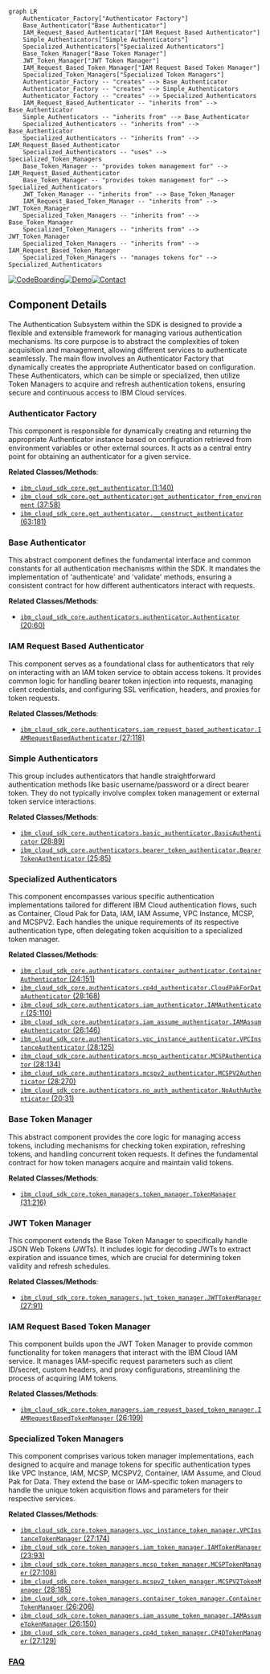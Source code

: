 ```mermaid
graph LR
    Authenticator_Factory["Authenticator Factory"]
    Base_Authenticator["Base Authenticator"]
    IAM_Request_Based_Authenticator["IAM Request Based Authenticator"]
    Simple_Authenticators["Simple Authenticators"]
    Specialized_Authenticators["Specialized Authenticators"]
    Base_Token_Manager["Base Token Manager"]
    JWT_Token_Manager["JWT Token Manager"]
    IAM_Request_Based_Token_Manager["IAM Request Based Token Manager"]
    Specialized_Token_Managers["Specialized Token Managers"]
    Authenticator_Factory -- "creates" --> Base_Authenticator
    Authenticator_Factory -- "creates" --> Simple_Authenticators
    Authenticator_Factory -- "creates" --> Specialized_Authenticators
    IAM_Request_Based_Authenticator -- "inherits from" --> Base_Authenticator
    Simple_Authenticators -- "inherits from" --> Base_Authenticator
    Specialized_Authenticators -- "inherits from" --> Base_Authenticator
    Specialized_Authenticators -- "inherits from" --> IAM_Request_Based_Authenticator
    Specialized_Authenticators -- "uses" --> Specialized_Token_Managers
    Base_Token_Manager -- "provides token management for" --> IAM_Request_Based_Authenticator
    Base_Token_Manager -- "provides token management for" --> Specialized_Authenticators
    JWT_Token_Manager -- "inherits from" --> Base_Token_Manager
    IAM_Request_Based_Token_Manager -- "inherits from" --> JWT_Token_Manager
    Specialized_Token_Managers -- "inherits from" --> Base_Token_Manager
    Specialized_Token_Managers -- "inherits from" --> JWT_Token_Manager
    Specialized_Token_Managers -- "inherits from" --> IAM_Request_Based_Token_Manager
    Specialized_Token_Managers -- "manages tokens for" --> Specialized_Authenticators
```
[![CodeBoarding](https://img.shields.io/badge/Generated%20by-CodeBoarding-9cf?style=flat-square)](https://github.com/CodeBoarding/GeneratedOnBoardings)[![Demo](https://img.shields.io/badge/Try%20our-Demo-blue?style=flat-square)](https://www.codeboarding.org/demo)[![Contact](https://img.shields.io/badge/Contact%20us%20-%20contact@codeboarding.org-lightgrey?style=flat-square)](mailto:contact@codeboarding.org)

## Component Details

The Authentication Subsystem within the SDK is designed to provide a flexible and extensible framework for managing various authentication mechanisms. Its core purpose is to abstract the complexities of token acquisition and management, allowing different services to authenticate seamlessly. The main flow involves an Authenticator Factory that dynamically creates the appropriate Authenticator based on configuration. These Authenticators, which can be simple or specialized, then utilize Token Managers to acquire and refresh authentication tokens, ensuring secure and continuous access to IBM Cloud services.

### Authenticator Factory
This component is responsible for dynamically creating and returning the appropriate Authenticator instance based on configuration retrieved from environment variables or other external sources. It acts as a central entry point for obtaining an authenticator for a given service.


**Related Classes/Methods**:

- <a href="https://github.com/IBM/python-sdk-core/blob/master/ibm_cloud_sdk_core/get_authenticator.py#L1-L140" target="_blank" rel="noopener noreferrer">`ibm_cloud_sdk_core.get_authenticator` (1:140)</a>
- <a href="https://github.com/IBM/python-sdk-core/blob/master/ibm_cloud_sdk_core/get_authenticator.py#L37-L58" target="_blank" rel="noopener noreferrer">`ibm_cloud_sdk_core.get_authenticator:get_authenticator_from_environment` (37:58)</a>
- <a href="https://github.com/IBM/python-sdk-core/blob/master/ibm_cloud_sdk_core/get_authenticator.py#L63-L181" target="_blank" rel="noopener noreferrer">`ibm_cloud_sdk_core.get_authenticator.__construct_authenticator` (63:181)</a>


### Base Authenticator
This abstract component defines the fundamental interface and common constants for all authentication mechanisms within the SDK. It mandates the implementation of 'authenticate' and 'validate' methods, ensuring a consistent contract for how different authenticators interact with requests.


**Related Classes/Methods**:

- <a href="https://github.com/IBM/python-sdk-core/blob/master/ibm_cloud_sdk_core/authenticators/authenticator.py#L20-L60" target="_blank" rel="noopener noreferrer">`ibm_cloud_sdk_core.authenticators.authenticator.Authenticator` (20:60)</a>


### IAM Request Based Authenticator
This component serves as a foundational class for authenticators that rely on interacting with an IAM token service to obtain access tokens. It provides common logic for handling bearer token injection into requests, managing client credentials, and configuring SSL verification, headers, and proxies for token requests.


**Related Classes/Methods**:

- <a href="https://github.com/IBM/python-sdk-core/blob/master/ibm_cloud_sdk_core/authenticators/iam_request_based_authenticator.py#L27-L118" target="_blank" rel="noopener noreferrer">`ibm_cloud_sdk_core.authenticators.iam_request_based_authenticator.IAMRequestBasedAuthenticator` (27:118)</a>


### Simple Authenticators
This group includes authenticators that handle straightforward authentication methods like basic username/password or a direct bearer token. They do not typically involve complex token management or external token service interactions.


**Related Classes/Methods**:

- <a href="https://github.com/IBM/python-sdk-core/blob/master/ibm_cloud_sdk_core/authenticators/basic_authenticator.py#L28-L89" target="_blank" rel="noopener noreferrer">`ibm_cloud_sdk_core.authenticators.basic_authenticator.BasicAuthenticator` (28:89)</a>
- <a href="https://github.com/IBM/python-sdk-core/blob/master/ibm_cloud_sdk_core/authenticators/bearer_token_authenticator.py#L25-L85" target="_blank" rel="noopener noreferrer">`ibm_cloud_sdk_core.authenticators.bearer_token_authenticator.BearerTokenAuthenticator` (25:85)</a>


### Specialized Authenticators
This component encompasses various specific authentication implementations tailored for different IBM Cloud authentication flows, such as Container, Cloud Pak for Data, IAM, IAM Assume, VPC Instance, MCSP, and MCSPV2. Each handles the unique requirements of its respective authentication type, often delegating token acquisition to a specialized token manager.


**Related Classes/Methods**:

- <a href="https://github.com/IBM/python-sdk-core/blob/master/ibm_cloud_sdk_core/authenticators/container_authenticator.py#L24-L151" target="_blank" rel="noopener noreferrer">`ibm_cloud_sdk_core.authenticators.container_authenticator.ContainerAuthenticator` (24:151)</a>
- <a href="https://github.com/IBM/python-sdk-core/blob/master/ibm_cloud_sdk_core/authenticators/cp4d_authenticator.py#L28-L168" target="_blank" rel="noopener noreferrer">`ibm_cloud_sdk_core.authenticators.cp4d_authenticator.CloudPakForDataAuthenticator` (28:168)</a>
- <a href="https://github.com/IBM/python-sdk-core/blob/master/ibm_cloud_sdk_core/authenticators/iam_authenticator.py#L25-L110" target="_blank" rel="noopener noreferrer">`ibm_cloud_sdk_core.authenticators.iam_authenticator.IAMAuthenticator` (25:110)</a>
- <a href="https://github.com/IBM/python-sdk-core/blob/master/ibm_cloud_sdk_core/authenticators/iam_assume_authenticator.py#L26-L146" target="_blank" rel="noopener noreferrer">`ibm_cloud_sdk_core.authenticators.iam_assume_authenticator.IAMAssumeAuthenticator` (26:146)</a>
- <a href="https://github.com/IBM/python-sdk-core/blob/master/ibm_cloud_sdk_core/authenticators/vpc_instance_authenticator.py#L28-L125" target="_blank" rel="noopener noreferrer">`ibm_cloud_sdk_core.authenticators.vpc_instance_authenticator.VPCInstanceAuthenticator` (28:125)</a>
- <a href="https://github.com/IBM/python-sdk-core/blob/master/ibm_cloud_sdk_core/authenticators/mcsp_authenticator.py#L28-L134" target="_blank" rel="noopener noreferrer">`ibm_cloud_sdk_core.authenticators.mcsp_authenticator.MCSPAuthenticator` (28:134)</a>
- <a href="https://github.com/IBM/python-sdk-core/blob/master/ibm_cloud_sdk_core/authenticators/mcspv2_authenticator.py#L28-L270" target="_blank" rel="noopener noreferrer">`ibm_cloud_sdk_core.authenticators.mcspv2_authenticator.MCSPV2Authenticator` (28:270)</a>
- <a href="https://github.com/IBM/python-sdk-core/blob/master/ibm_cloud_sdk_core/authenticators/no_auth_authenticator.py#L20-L31" target="_blank" rel="noopener noreferrer">`ibm_cloud_sdk_core.authenticators.no_auth_authenticator.NoAuthAuthenticator` (20:31)</a>


### Base Token Manager
This abstract component provides the core logic for managing access tokens, including mechanisms for checking token expiration, refreshing tokens, and handling concurrent token requests. It defines the fundamental contract for how token managers acquire and maintain valid tokens.


**Related Classes/Methods**:

- <a href="https://github.com/IBM/python-sdk-core/blob/master/ibm_cloud_sdk_core/token_managers/token_manager.py#L31-L216" target="_blank" rel="noopener noreferrer">`ibm_cloud_sdk_core.token_managers.token_manager.TokenManager` (31:216)</a>


### JWT Token Manager
This component extends the Base Token Manager to specifically handle JSON Web Tokens (JWTs). It includes logic for decoding JWTs to extract expiration and issuance times, which are crucial for determining token validity and refresh schedules.


**Related Classes/Methods**:

- <a href="https://github.com/IBM/python-sdk-core/blob/master/ibm_cloud_sdk_core/token_managers/jwt_token_manager.py#L27-L91" target="_blank" rel="noopener noreferrer">`ibm_cloud_sdk_core.token_managers.jwt_token_manager.JWTTokenManager` (27:91)</a>


### IAM Request Based Token Manager
This component builds upon the JWT Token Manager to provide common functionality for token managers that interact with the IBM Cloud IAM service. It manages IAM-specific request parameters such as client ID/secret, custom headers, and proxy configurations, streamlining the process of acquiring IAM tokens.


**Related Classes/Methods**:

- <a href="https://github.com/IBM/python-sdk-core/blob/master/ibm_cloud_sdk_core/token_managers/iam_request_based_token_manager.py#L26-L199" target="_blank" rel="noopener noreferrer">`ibm_cloud_sdk_core.token_managers.iam_request_based_token_manager.IAMRequestBasedTokenManager` (26:199)</a>


### Specialized Token Managers
This component comprises various token manager implementations, each designed to acquire and manage tokens for specific authentication types like VPC Instance, IAM, MCSP, MCSPV2, Container, IAM Assume, and Cloud Pak for Data. They extend the base or IAM-specific token managers to handle the unique token acquisition flows and parameters for their respective services.


**Related Classes/Methods**:

- <a href="https://github.com/IBM/python-sdk-core/blob/master/ibm_cloud_sdk_core/token_managers/vpc_instance_token_manager.py#L27-L174" target="_blank" rel="noopener noreferrer">`ibm_cloud_sdk_core.token_managers.vpc_instance_token_manager.VPCInstanceTokenManager` (27:174)</a>
- <a href="https://github.com/IBM/python-sdk-core/blob/master/ibm_cloud_sdk_core/token_managers/iam_token_manager.py#L23-L93" target="_blank" rel="noopener noreferrer">`ibm_cloud_sdk_core.token_managers.iam_token_manager.IAMTokenManager` (23:93)</a>
- <a href="https://github.com/IBM/python-sdk-core/blob/master/ibm_cloud_sdk_core/token_managers/mcsp_token_manager.py#L27-L108" target="_blank" rel="noopener noreferrer">`ibm_cloud_sdk_core.token_managers.mcsp_token_manager.MCSPTokenManager` (27:108)</a>
- <a href="https://github.com/IBM/python-sdk-core/blob/master/ibm_cloud_sdk_core/token_managers/mcspv2_token_manager.py#L28-L185" target="_blank" rel="noopener noreferrer">`ibm_cloud_sdk_core.token_managers.mcspv2_token_manager.MCSPV2TokenManager` (28:185)</a>
- <a href="https://github.com/IBM/python-sdk-core/blob/master/ibm_cloud_sdk_core/token_managers/container_token_manager.py#L26-L206" target="_blank" rel="noopener noreferrer">`ibm_cloud_sdk_core.token_managers.container_token_manager.ContainerTokenManager` (26:206)</a>
- <a href="https://github.com/IBM/python-sdk-core/blob/master/ibm_cloud_sdk_core/token_managers/iam_assume_token_manager.py#L26-L150" target="_blank" rel="noopener noreferrer">`ibm_cloud_sdk_core.token_managers.iam_assume_token_manager.IAMAssumeTokenManager` (26:150)</a>
- <a href="https://github.com/IBM/python-sdk-core/blob/master/ibm_cloud_sdk_core/token_managers/cp4d_token_manager.py#L27-L129" target="_blank" rel="noopener noreferrer">`ibm_cloud_sdk_core.token_managers.cp4d_token_manager.CP4DTokenManager` (27:129)</a>




### [FAQ](https://github.com/CodeBoarding/GeneratedOnBoardings/tree/main?tab=readme-ov-file#faq)
